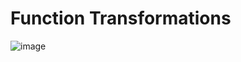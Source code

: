 # Function Transformations 

![image](https://github.com/user-attachments/assets/9524aee6-3124-42d0-a2e5-1bcb100c3e70)
